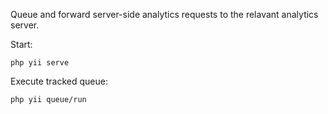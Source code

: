 Queue and forward server-side analytics requests to the relavant analytics server.

Start:
```
php yii serve
```

Execute tracked queue:
```
php yii queue/run
```